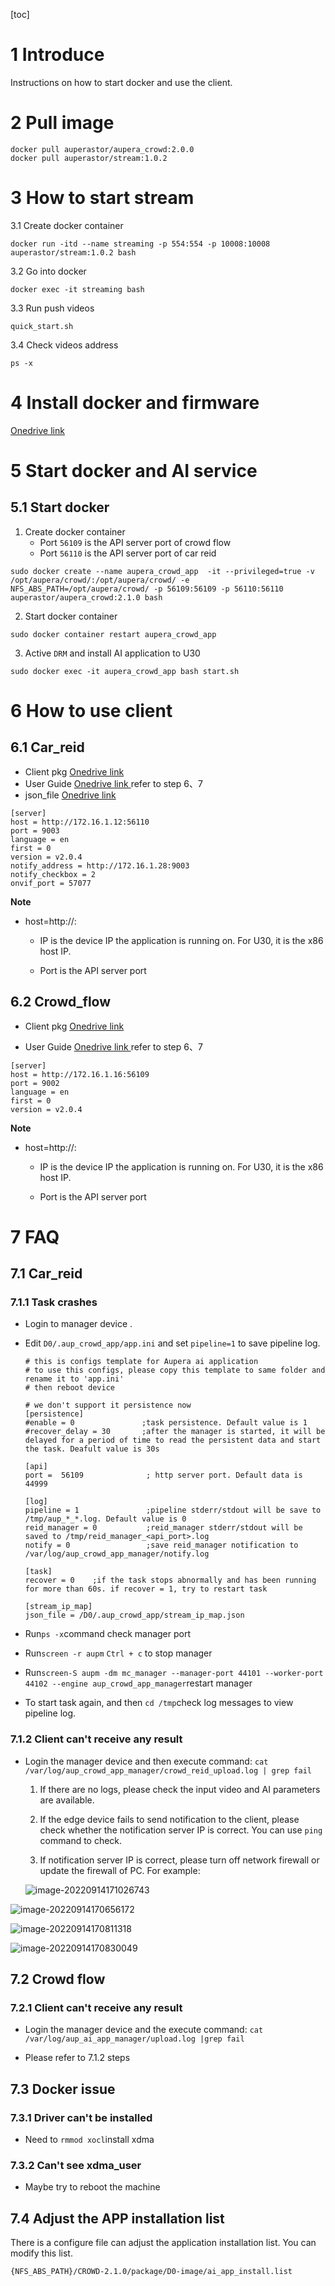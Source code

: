 [toc]

# 1 Introduce

Instructions on how to start docker and use the client.



# 2 Pull image

```
docker pull auperastor/aupera_crowd:2.0.0
docker pull auperastor/stream:1.0.2
```
# 3 How to start stream
3.1  Create docker container
```
docker run -itd --name streaming -p 554:554 -p 10008:10008 auperastor/stream:1.0.2 bash
```
3.2 Go into docker
```
docker exec -it streaming bash
```
3.3 Run push videos
```
quick_start.sh
```
3.4 Check videos address
```
ps -x
```
# 4 Install docker and firmware

[Onedrive link](https://auperatechvancouver.sharepoint.com/:w:/s/customersupportdocument/EYBy1_LilLVEoF0EYEnov0kBLMVSpFn9wGX52eKs-v-7Wg?e=jTWc1j)



# 5 Start docker and AI service

## 5.1 Start docker
1. Create docker container
   - Port `56109` is the API server port of crowd flow
   - Port  `56110` is the API server port of car reid

```
sudo docker create --name aupera_crowd_app  -it --privileged=true -v /opt/aupera/crowd/:/opt/aupera/crowd/ -e NFS_ABS_PATH=/opt/aupera/crowd/ -p 56109:56109 -p 56110:56110 auperastor/aupera_crowd:2.1.0 bash
```
2. Start docker container
```
sudo docker container restart aupera_crowd_app
```
3. Active `DRM` and install AI application to U30
```
sudo docker exec -it aupera_crowd_app bash start.sh
```



# 6 How to use client

## 6.1 Car_reid

- Client pkg [Onedrive link](https://auperatechvancouver.sharepoint.com/:f:/s/SW/EtX-2Q8-EcREmZXPfCCIM6YBzlMC9ir-ieJwf12puvBUiw?e=nfIaZn)
- User Guide [Onedrive link ](https://auperatechvancouver-my.sharepoint.com/:b:/g/personal/dou_zhang_auperatech_com/EYWfFLszq1JLm_AtfCELgPsB-7II8DqKzRvZpjSsQcut1Q?e=otfNFv)  refer to step 6、7
- json_file [Onedrive link ](https://auperatechvancouver.sharepoint.com/:f:/g/EqYY7QtA3ItMkTovbfb6MmcBWTO8mW8us1RbYdqU04eBtw?e=UqBg2L) 

```
[server]
host = http://172.16.1.12:56110
port = 9003
language = en
first = 0
version = v2.0.4
notify_address = http://172.16.1.28:9003
notify_checkbox = 2
onvif_port = 57077
```

**Note**

- host=http://<IP>:<port>

  - IP is the device IP the application is running on. For U30, it is the x86 host IP.

  - Port is the API server port

     

##  6.2 Crowd_flow
- Client pkg  [Onedrive link](https://auperatechvancouver.sharepoint.com/:f:/s/SW/EvMDxtFO-15No0-d5Y4o0twBuLQbXFiiTvCzoTdDQAViVw?e=AARn67) 

-  User Guide  [Onedrive link ](https://auperatechvancouver-my.sharepoint.com/:b:/g/personal/dou_zhang_auperatech_com/Ec-mm7Aox4NHoVyjnYmi8yYBCvShdDWpO83wP30IXyIdbA?e=yBnstd)refer to step 6、7
  
  ```
  [server]
  host = http://172.16.1.16:56109 
  port = 9002
  language = en
  first = 0
  version = v2.0.4
  ```

**Note**

- host=http://<IP>:<port>

  - IP is the device IP the application is running on. For U30, it is the x86 host IP.

  - Port is the API server port

    

# 7 FAQ

## 7.1 Car_reid
### 7.1.1 Task crashes

- Login to manager device .

- Edit `D0/.aup_crowd_app/app.ini` and set `pipeline=1` to save pipeline log.

  ```
  # this is configs template for Aupera ai application
  # to use this configs, please copy this template to same folder and rename it to 'app.ini'
  # then reboot device
  
  # we don't support it persistence now
  [persistence]
  #enable = 0               ;task persistence. Default value is 1
  #recover_delay = 30       ;after the manager is started, it will be delayed for a period of time to read the persistent data and start the task. Deafult value is 30s
  
  [api]
  port =  56109              ; http server port. Default data is 44999
  
  [log]
  pipeline = 1               ;pipeline stderr/stdout will be save to /tmp/aup_*_*.log. Default value is 0
  reid_manager = 0           ;reid_manager stderr/stdout will be saved to /tmp/reid_manager_<api_port>.log
  notify = 0                 ;save reid_manager notification to /var/log/aup_crowd_app_manager/notify.log
  
  [task]
  recover = 0    ;if the task stops abnormally and has been running for more than 60s. if recover = 1, try to restart task
  
  [stream_ip_map]
  json_file = /D0/.aup_crowd_app/stream_ip_map.json
  ```

- Run`ps -x`command check manager port

- Run`screen -r aupm` `Ctrl + c` to stop manager

- Run`screen-S aupm -dm mc_manager --manager-port 44101 --worker-port 44102 --engine aup_crowd_app_manager`restart manager

- To start task again, and then `cd /tmp`check log messages to view pipeline log.



### 7.1.2 Client can't receive any result

- Login the manager device and then execute command: `cat /var/log/aup_crowd_app_manager/crowd_reid_upload.log | grep fail`

  1. If there are no logs, please check the input video and AI parameters are available.

  2. If the edge device fails to send notification to the client, please check whether the notification server IP is correct. You can use `ping` command to check.
  3. If notification server IP is correct, please turn off network firewall  or update the firewall of PC. For example:

  ![image-20220914171026743](../../AppData/Roaming/Typora/typora-user-images/image-20220914171026743.png)

![image-20220914170656172](../../AppData/Roaming/Typora/typora-user-images/image-20220914170656172.png)

![image-20220914170811318](../../AppData/Roaming/Typora/typora-user-images/image-20220914170811318.png)



![image-20220914170830049](../../AppData/Roaming/Typora/typora-user-images/image-20220914170830049.png)

## 7.2 Crowd flow

### 7.2.1 Client can't receive any result

- Login the manager device and the execute command:  `cat /var/log/aup_ai_app_manager/upload.log |grep fail `

- Please refer to 7.1.2 steps

  

## 7.3 Docker issue
### 7.3.1 Driver can't be installed

- Need to `rmmod xocl`install xdma

### 7.3.2 Can't see xdma_user
- Maybe try to reboot the machine 

##  7.4 Adjust the APP installation list

There is a configure file can adjust the application installation list. You can modify this list. 
```
{NFS_ABS_PATH}/CROWD-2.1.0/package/D0-image/ai_app_install.list
```